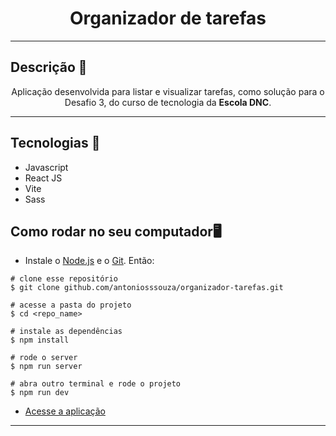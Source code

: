 <div align="center">
	<h1>Organizador de tarefas</h1>
</div>

<hr>
<h2>Descrição 📄</h2>
<p align="center">
	Aplicação desenvolvida para listar e visualizar tarefas, como solução para o Desafio 3, do curso de tecnologia da <b>Escola DNC</b>.
</p>

<hr>

<h2>Tecnologias 🚀</h2>

- Javascript
- React JS
- Vite
- Sass

<h2>Como rodar no seu computador🖥️</h2>

- Instale o [Node.js](https://nodejs.org/en/download/) e o [Git](https://git-scm.com/book/en/v2/Getting-Started-Installing-Git). Então:

```
# clone esse repositório
$ git clone github.com/antoniosssouza/organizador-tarefas.git

# acesse a pasta do projeto
$ cd <repo_name>

# instale as dependências
$ npm install

# rode o server
$ npm run server

# abra outro terminal e rode o projeto
$ npm run dev
```
- [Acesse a aplicação](http://localhost:5173)

<hr>
